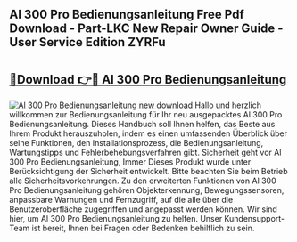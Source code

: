 ## Al 300 Pro Bedienungsanleitung Free Pdf Download - Part-LKC New Repair Owner Guide - User Service Edition ZYRFu

# <h2><a href="http://df1oo3.blite.top/?on=Al+300+Pro+Bedienungsanleitung">🔗Download 👉🔴 Al 300 Pro Bedienungsanleitung</a></h2>

[![Al 300 Pro Bedienungsanleitung new download](https://i.imgur.com/lujVjoI.png)](http://df1oo3.blite.top/?on=Al+300+Pro+Bedienungsanleitung)
Hallo und herzlich willkommen zur Bedienungsanleitung für Ihr neu ausgepacktes Al 300 Pro Bedienungsanleitung. Dieses Handbuch soll Ihnen helfen, das Beste aus Ihrem Produkt herauszuholen, indem es einen umfassenden Überblick über seine Funktionen, den Installationsprozess, die Bedienungsanleitung, Wartungstipps und Fehlerbehebungsverfahren gibt. Sicherheit geht vor Al 300 Pro Bedienungsanleitung, Immer Dieses Produkt wurde unter Berücksichtigung der Sicherheit entwickelt. Bitte beachten Sie beim Betrieb alle Sicherheitsvorkehrungen. Zu den erweiterten Funktionen von Al 300 Pro Bedienungsanleitung gehören Objekterkennung, Bewegungssensoren, anpassbare Warnungen und Fernzugriff, auf die alle über die Benutzeroberfläche zugegriffen und angepasst werden können. Wir sind hier, um Al 300 Pro Bedienungsanleitung zu helfen. Unser Kundensupport-Team ist bereit, Ihnen bei Fragen oder Bedenken behilflich zu sein.
